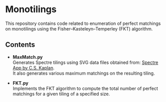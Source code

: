 # Monotilings

This repository contains code related to enumeration of perfect matchings on monotilings using the Fisher–Kasteleyn–Temperley (FKT) algorithm.

## Contents
- **MaxMatch.py**  
  Generates Spectre tilings using SVG data files obtained from: [Spectre App by C.S. Kaplan](https://cs.uwaterloo.ca/~csk/spectre/app.html).  
  It also generates various maximum matchings on the resulting tiling.

- **FKT.py**  
  Implements the FKT algorithm to compute the total number of perfect matchings for a given tiling of a specified size.
